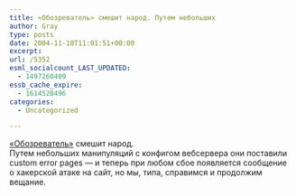 ```yaml
---
title: «Обозреватель» смешит народ. Путем небольших
author: Gray
type: posts
date: 2004-11-10T11:01:51+00:00
excerpt:
url: /5352
esml_socialcount_LAST_UPDATED:
  - 1497260409
essb_cache_expire:
  - 1614528496
categories:
  - Uncategorized

---
```








<a href="http://www.obozrevatel.com/" target="_blank">&#171;Обозреватель&#187;</a> смешит народ.  
Путем небольших манипуляций с конфигом вебсервера они поставили custom error pages &#8212; и теперь при любом сбое появляется сообщение о хакерской атаке на сайт, но мы, типа, справимся и продолжим вещание.